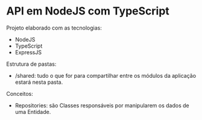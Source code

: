 # API em NodeJS com TypeScript

Projeto elaborado com as tecnologias:
- NodeJS
- TypeScript
- ExpressJS

Estrutura de pastas:
- /shared: tudo o que for para compartilhar entre os módulos da aplicação estará nesta pasta.

Conceitos:
- Repositories: são Classes responsáveis por manipularem os dados de uma Entidade.
